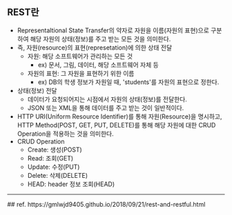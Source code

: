 ## REST란
- Representaltional State Transfer의 약자로 자원을 이름(자원의 표현)으로 구분하여 해당 자원의 상태(정보)를 주고 받는 모든 것을 의미한다.
- 즉, 자원(resource)의 표현(represetation)에 의한 상태 전달
	- 자원: 해당 소프트웨어가  관리하는 모든 것
		- ex) 문서, 그림, 데이터, 해당 소프트웨어 자체 등
	- 자원의 표현: 그 자원을 표현하기 위한 이름
		- ex) DB의 학생 정보가 자원일 때, 'students'를 자원의 표현으로 정한다.
- 상태(정보) 전달
	- 데이터가 요청되어지는 시점에서 자원의 상태(정보)를 전달한다.
	- JSON 또는 XML을 통해 데이터를 주고 받는 것이 일반적이다.
- HTTP URI(Uniform Resource Identifier)를 통해 자원(Resource)을 명시하고, HTTP Method(POST, GET, PUT, DELETE)를 통해 해당 자원에 대한 CRUD Operation을 적용하는 것을 의미한다.
- CRUD Operation
	- Create: 생성(POST)
	- Read: 조회(GET)
	- Update: 수정(PUT)
	- Delete: 삭제(DELETE)
	- HEAD: header 정보 조회(HEAD)

<hr>
## ref.
https://gmlwjd9405.github.io/2018/09/21/rest-and-restful.html